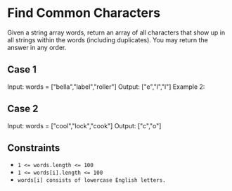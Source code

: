 # Find Common Characters

Given a string array words, return an array of all characters that show up in all strings within the words (including duplicates). You may return the answer in any order.

## Case 1

Input: words = ["bella","label","roller"]
Output: ["e","l","l"]
Example 2:

## Case 2

Input: words = ["cool","lock","cook"]
Output: ["c","o"]

## Constraints

- `1 <= words.length <= 100`
- `1 <= words[i].length <= 100`
- `words[i] consists of lowercase English letters.`
